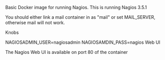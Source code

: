 Basic Docker image for running Nagios.
This is running Nagios 3.5.1

You should either link a mail container in as "mail" or set MAIL_SERVER, otherwise mail will not work.

Knobs

NAGIOSADMIN_USER=nagiosadmin
NAGIOSAMDIN_PASS=nagios
Web UI

The Nagios Web UI is available on port 80 of the container